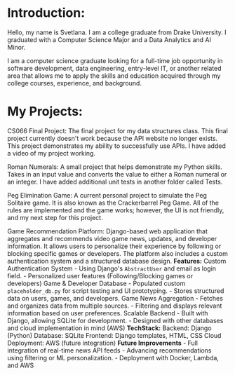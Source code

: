 # Introduction:

Hello, my name is Svetlana. I am a college graduate from Drake University. I graduated with a Computer Science Major and a Data Analytics and AI Minor.

I am a computer science graduate looking for a full-time job opportunity in software development, data engineering, entry-level IT, or another related area that allows me to apply the skills and education acquired through my college courses, experience, and background.

# My Projects:
CS066 Final Project:
The final project for my data structures class. This final project currently doesn't work because the API website no longer exists.
This project demonstrates my ability to successfully use APIs. I have added a video of my project working.

Roman Numerals:
A small project that helps demonstrate my Python skills. 
Takes in an input value and converts the value to either a Roman numeral or an integer. I have added additional unit tests in another folder called Tests.

Peg Elimination Game:
A current personal project to simulate the Peg Solitaire game. It is also known as the Crackerbarrel Peg Game. 
All of the rules are implemented and the game works; however, the UI is not friendly, and my next step for this project.

Game Recommendation Platform:
Django-based web application that aggregates and recommends video game news, updates, and developer information. It allows users to personalize their experience by following or blocking specific games or developers. The platform also includes a custom authentication system and a structured database design.
    __Features:__
    Custom Authentication System
    - Using Django's `AbstractUser` and email as login field.
    - Personalized user features (Following/Blocking games or developers)
    Game & Developer Database
    - Populated custom `placeholder_db.py` for script testing and UI prototyping.
    - Stores structured data on users, games, and developers.
    Game News Aggregation
    - Fetches and organizes data from multiple sources.
    - Filtering and displays relevant information based on user preferences.
    Scalable Backend
    - Built with Django, allowing SQLite for development.
    - Designed with other databases and cloud implementation in mind (AWS)
    __TechStack:__
    Backend: Django (Python)
    Database: SQLite
    Frontend: Django templates, HTML, CSS
    Cloud Deployment: AWS (future integration)
    __Future Improvements__
    - Full integration of real-time news API feeds
    - Advancing recommendations using filtering or ML personalization.
    - Deployment with Docker, Lambda, and AWS
